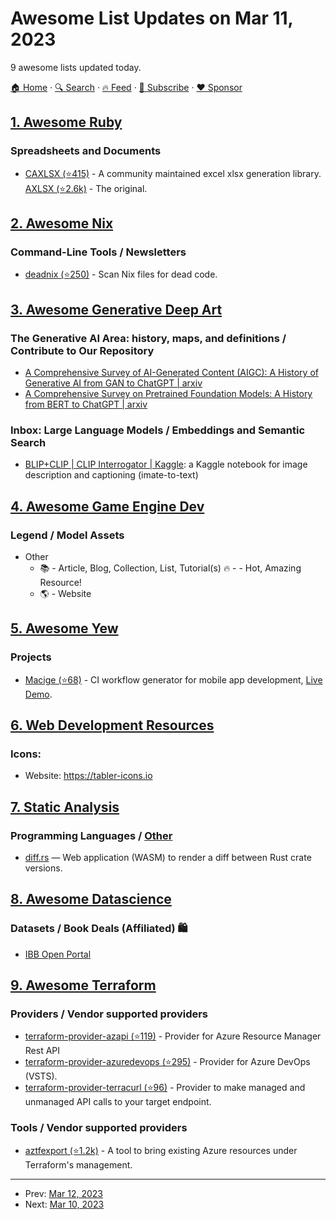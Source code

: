 # Awesome List Updates on Mar 11, 2023

9 awesome lists updated today.

[🏠 Home](/README.md) · [🔍 Search](https://www.trackawesomelist.com/search/) · [🔥 Feed](https://www.trackawesomelist.com/rss.xml) · [📮 Subscribe](https://trackawesomelist.us17.list-manage.com/subscribe?u=d2f0117aa829c83a63ec63c2f&id=36a103854c) · [❤️  Sponsor](https://github.com/sponsors/theowenyoung)



## [1. Awesome Ruby](/content/markets/awesome-ruby/README.md)

### Spreadsheets and Documents

*   [CAXLSX (⭐415)](https://github.com/caxlsx/caxlsx) - A community maintained excel xlsx generation library. [AXLSX (⭐2.6k)](https://github.com/randym/axlsx) - The original.

## [2. Awesome Nix](/content/nix-community/awesome-nix/README.md)

### Command-Line Tools / Newsletters

*   [deadnix (⭐250)](https://github.com/astro/deadnix) - Scan Nix files for dead code.

## [3. Awesome Generative Deep Art](/content/filipecalegario/awesome-generative-deep-art/README.md)

### The Generative AI Area: history, maps, and definitions / Contribute to Our Repository

*   [A Comprehensive Survey of AI-Generated Content (AIGC): A History of Generative AI from GAN to ChatGPT | arxiv](https://arxiv.org/abs/2303.04226)
*   [A Comprehensive Survey on Pretrained Foundation Models: A History from BERT to ChatGPT | arxiv](https://arxiv.org/abs/2302.09419)

### Inbox: Large Language Models / Embeddings and Semantic Search

*   [BLIP+CLIP | CLIP Interrogator | Kaggle](https://www.kaggle.com/code/leonidkulyk/lb-0-45836-blip-clip-clip-interrogator): a Kaggle notebook for image description and captioning (imate-to-text)

## [4. Awesome Game Engine Dev](/content/stevinz/awesome-game-engine-dev/README.md)

### Legend / Model Assets

*   Other
    *   📚 - Article, Blog, Collection, List, Tutorial(s)
        🔥 - - Hot, Amazing Resource!
    *   🌎 - Website

## [5. Awesome Yew](/content/jetli/awesome-yew/README.md)

### Projects

*   [Macige (⭐68)](https://github.com/tramlinehq/macige) - CI workflow generator for mobile app development, [Live Demo](https://macige.tramline.app).

## [6. Web Development Resources](/content/markodenic/web-development-resources/README.md)

### Icons:

- Website: <https://tabler-icons.io>



## [7. Static Analysis](/content/analysis-tools-dev/static-analysis/README.md)

### Programming Languages / [Other](#other-1)

*   [diff.rs](https://diff.rs) — Web application (WASM) to render a diff between Rust crate versions.

## [8. Awesome Datascience](/content/academic/awesome-datascience/README.md)

### Datasets / Book Deals (Affiliated) 🛍

*   [IBB Open Portal](https://data.ibb.gov.tr/en/)

## [9. Awesome Terraform](/content/shuaibiyy/awesome-terraform/README.md)

### Providers / Vendor supported providers

*   [terraform-provider-azapi (⭐119)](https://github.com/Azure/terraform-provider-azapi) - Provider for Azure Resource Manager Rest API
*   [terraform-provider-azuredevops (⭐295)](https://github.com/microsoft/terraform-provider-azuredevops) - Provider for Azure DevOps (VSTS).
*   [terraform-provider-terracurl (⭐96)](https://github.com/devops-rob/terraform-provider-terracurl) - Provider to make managed and unmanaged API calls to your target endpoint.

### Tools / Vendor supported providers

*   [aztfexport (⭐1.2k)](https://github.com/Azure/aztfexport) - A tool to bring existing Azure resources under Terraform's management.

---

- Prev: [Mar 12, 2023](/content/2023/03/12/README.md)
- Next: [Mar 10, 2023](/content/2023/03/10/README.md)